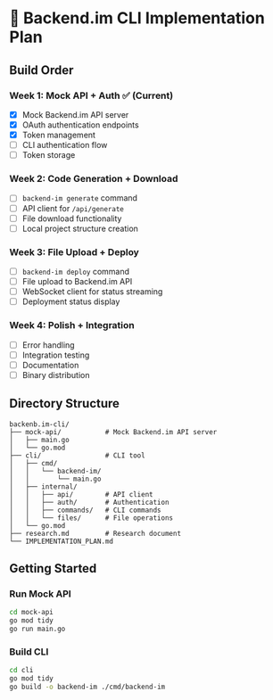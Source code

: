 # 🚀 Backend.im CLI Implementation Plan

## Build Order

### Week 1: Mock API + Auth ✅ (Current)
- [x] Mock Backend.im API server
- [x] OAuth authentication endpoints
- [x] Token management
- [ ] CLI authentication flow
- [ ] Token storage

### Week 2: Code Generation + Download
- [ ] `backend-im generate` command
- [ ] API client for `/api/generate`
- [ ] File download functionality
- [ ] Local project structure creation

### Week 3: File Upload + Deploy
- [ ] `backend-im deploy` command
- [ ] File upload to Backend.im API
- [ ] WebSocket client for status streaming
- [ ] Deployment status display

### Week 4: Polish + Integration
- [ ] Error handling
- [ ] Integration testing
- [ ] Documentation
- [ ] Binary distribution

## Directory Structure

```
backenb.im-cli/
├── mock-api/           # Mock Backend.im API server
│   ├── main.go
│   └── go.mod
├── cli/                # CLI tool
│   ├── cmd/
│   │   └── backend-im/
│   │       └── main.go
│   ├── internal/
│   │   ├── api/        # API client
│   │   ├── auth/       # Authentication
│   │   ├── commands/   # CLI commands
│   │   └── files/      # File operations
│   └── go.mod
├── research.md         # Research document
└── IMPLEMENTATION_PLAN.md
```

## Getting Started

### Run Mock API
```bash
cd mock-api
go mod tidy
go run main.go
```

### Build CLI
```bash
cd cli
go mod tidy
go build -o backend-im ./cmd/backend-im
```

